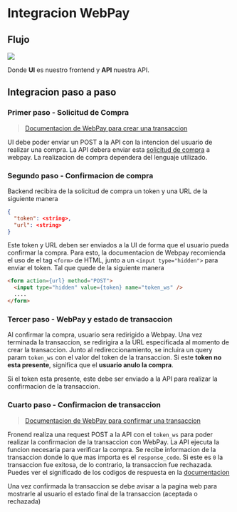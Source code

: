 # Integracion WebPay

## Flujo 

![](https://i.imgur.com/LSBCa4Y.png)

Donde **UI** es nuestro frontend y **API** nuestra API.

## Integracion paso a paso

### Primer paso - Solicitud de Compra

> [Documentacion de WebPay para crear una transaccion](https://www.transbankdevelopers.cl/documentacion/webpay-plus?#crear-una-transaccion)

UI debe poder enviar un POST a la API con la intencion del usuario de realizar una compra. La API debera enviar esta [solicitud de compra](https://www.transbankdevelopers.cl/documentacion/webpay-plus#crear-una-transaccion) a webpay. La realizacion de compra dependera del lenguaje utilizado. 

### Segundo paso - Confirmacion de compra

Backend recibira de la solicitud de compra un token y una URL de la siguiente manera

```json
{
  "token": <string>,
  "url": <string>
}
```

Este token y URL deben ser enviados a la UI de forma que el usuario pueda confirmar la compra. Para esto, la documentacion de Webpay recomienda el uso de el tag `<form>` de HTML, junto a un `<input type="hidden">` para enviar el token. Tal que quede de la siguiente manera

```html
<form action={url} method="POST">
  <input type="hidden" value={token} name="token_ws" />
  ....
</form>
```

### Tercer paso - WebPay y estado de transaccion

Al confirmar la compra, usuario sera redirigido a Webpay. Una vez terminada la transaccion, se redirigira a la URL especificada al momento de crear la transaccion. Junto al redireccionamiento, se incluira un query param `token_ws` con el valor del token de la transaccion. Si este **token no esta presente**, significa que el **usuario anulo la compra**. 

Si el token esta presente, este debe ser enviado a la API para realizar la confirmacion de la transaccion.

### Cuarto paso - Confirmacion de transaccion

> [Documentacion de WebPay para confirmar una transaccion](https://www.transbankdevelopers.cl/documentacion/webpay-plus?#confirmar-una-transaccion)

Fronend realiza una request POST a la API con el `token_ws` para poder realizar la confirmacion de la transaccion con WebPay. La API ejecuta la funcion necesaria para verificar la compra. Se recibe informacion de la transaccion donde lo que mas importa es el `response_code`. Si este es `0` la transaccion fue exitosa, de lo contrario, la transaccion fue rechazada. Puedes ver el significado de los codigos de respuesta en la [documentacion](https://www.transbankdevelopers.cl/producto/webpay#codigos-de-respuesta-de-autorizacion)

Una vez confirmada la transaccion se debe avisar a la pagina web para mostrarle al usuario el estado final de la transaccion (aceptada o rechazada)





